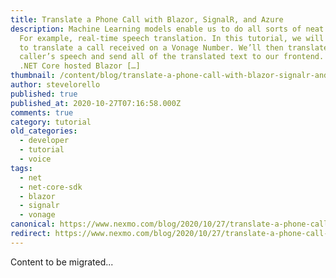 ```yaml
---
title: Translate a Phone Call with Blazor, SignalR, and Azure
description: Machine Learning models enable us to do all sorts of neat things.
  For example, real-time speech translation. In this tutorial, we will learn how
  to translate a call received on a Vonage Number. We’ll then translate the
  caller’s speech and send all of the translated text to our frontend. Using a
  .NET Core hosted Blazor […]
thumbnail: /content/blog/translate-a-phone-call-with-blazor-signalr-and-azure-dr/Blog_Translate_Phone-Call_1200x600.png
author: stevelorello
published: true
published_at: 2020-10-27T07:16:58.000Z
comments: true
category: tutorial
old_categories:
  - developer
  - tutorial
  - voice
tags:
  - net
  - net-core-sdk
  - blazor
  - signalr
  - vonage
canonical: https://www.nexmo.com/blog/2020/10/27/translate-a-phone-call-with-blazor-signalr-and-azure-dr
redirect: https://www.nexmo.com/blog/2020/10/27/translate-a-phone-call-with-blazor-signalr-and-azure-dr
---
```


Content to be migrated...